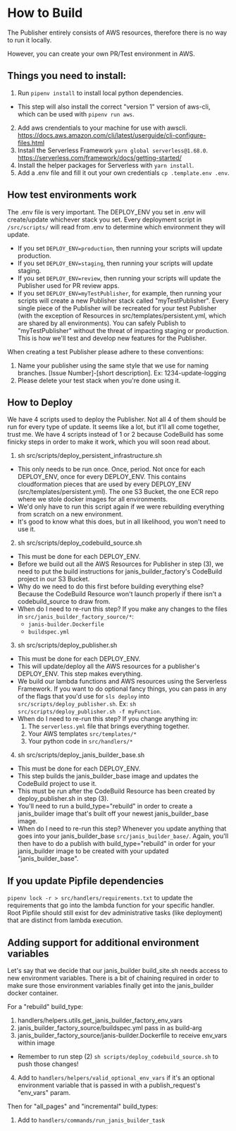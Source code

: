 # How to Build

The Publisher entirely consists of AWS resources, therefore there is no way to run it locally.

However, you can create your own PR/Test environment in AWS.

## Things you need to install:
1. Run `pipenv install` to install local python dependencies.
  - This step will also install the correct "version 1" version of aws-cli, which can be used with `pipenv run aws`.
2. Add aws crendentials to your machine for use with awscli. https://docs.aws.amazon.com/cli/latest/userguide/cli-configure-files.html
3. Install the Serverless Framework `yarn global serverless@1.68.0`. https://serverless.com/framework/docs/getting-started/
4. Install the helper packages for Serverless with `yarn install`.
5. Add a .env file and fill it out your own credentials `cp .template.env .env`.

## How test environments work
The .env file is very important. The DEPLOY_ENV you set in .env will create/update whichever stack you set. Every deployment script in `/src/scripts/` will read from .env to determine which environment they will update.
  - If you set `DEPLOY_ENV=production`, then running your scripts will update production.
  - If you set `DEPLOY_ENV=staging`, then running your scripts will update staging.
  - If you set `DEPLOY_ENV=review`, then running your scripts will update the Publisher used for PR review apps.
  - If you set `DEPLOY_ENV=myTestPublisher`, for example, then running your scripts will create a new Publisher stack called "myTestPublisher". Every single piece of the Publisher will be recreated for your test Publisher (with the exception of Resources in src/templates/persistent.yml, which are shared by all environments). You can safely Publish to "myTestPublisher" without the threat of impacting staging or production. This is how we'll test and develop new features for the Publisher.

When creating a test Publisher please adhere to these conventions:
1. Name your publisher using the same style that we use for naming branches. [Issue Number]-[short description]. Ex: 1234-update-logging
2. Please delete your test stack when you're done using it.

## How to Deploy
We have 4 scripts used to deploy the Publisher. Not all 4 of them should be run for every type of update. It seems like a lot, but it'll all come together, trust me. We have 4 scripts instead of 1 or 2 because CodeBuild has some finicky steps in order to make it work, which you will soon read about.

1. sh src/scripts/deploy_persistent_infrastructure.sh
  - This only needs to be run once. Once, period. Not once for each DEPLOY_ENV, once for every DEPLOY_ENV. This contains cloudformation pieces that are used by every DEPLOY_ENV (src/templates/persistent.yml). The one S3 Bucket, the one ECR repo where we stole docker images for all environments.
  - We'd only have to run this script again if we were rebuilding everything from scratch on a new environment.
  - It's good to know what this does, but in all likelihood, you won't need to use it.

2. sh src/scripts/deploy_codebuild_source.sh
  - This must be done for each DEPLOY_ENV.
  - Before we build out all the AWS Resources for Publisher in step (3), we need to put the build instructions for janis_builder_factory's CodeBuild project in our S3 Bucket.
  - Why do we need to do this first before building everything else? Because the CodeBuild Resource won't launch properly if there isn't a codebuild_source to draw from.
  - When do I need to re-run this step? If you make any changes to the files in `src/janis_builder_factory_source/*`:
    - `janis-builder.Dockerfile`
    - `buildspec.yml`

3. sh src/scripts/deploy_publisher.sh
  - This must be done for each DEPLOY_ENV.
  - This will update/deploy all the AWS resources for a publisher's DEPLOY_ENV. This step makes everything.
  - We build our lambda functions and AWS resources using the Serverless Framework. If you want to do optional fancy things, you can pass in any of the flags that you'd use for `sls deploy` into `src/scripts/deploy_publisher.sh`. Ex: `sh src/scripts/deploy_publisher.sh -f myFunction`.
  - When do I need to re-run this step? If you change anything in:
    1. The `serverless.yml` file that brings everything together.
    2. Your AWS templates `src/templates/*`
    3. Your python code in `src/handlers/*`

4. sh src/scripts/deploy_janis_builder_base.sh
  - This must be done for each DEPLOY_ENV.
  - This step builds the janis_builder_base image and updates the CodeBuild project to use it.
  - This must be run after the CodeBuild Resource has been created by deploy_publisher.sh in step (3).
  - You'll need to run a build_type="rebuild" in order to create a janis_builder image that's built off your newest janis_builder_base image.
  - When do I need to re-run this step? Whenever you update anything that goes into your janis_builder_base `src/janis_builder_base/`. Again, you'll then have to do a publish with build_type="rebuild" in order for your janis_builder image to be created with your updated "janis_builder_base".

## If you update Pipfile dependencies
`pipenv lock -r > src/handlers/requirements.txt` to update the requirements that go into the lambda function for your specific handler. Root Pipfile should still exist for dev administrative tasks (like deployment) that are distinct from lambda execution.

## Adding support for additional environment variables
Let's say that we decide that our janis_builder build_site.sh needs access to new environment variables. There is a bit of chaining required in order to make sure those environment variables finally get into the janis_builder docker container.

For a "rebuild" build_type:
1. handlers/helpers.utils.get_janis_builder_factory_env_vars
2. janis_builder_factory_source/buildspec.yml pass in as build-arg
3. janis_builder_factory_source/janis-builder.Dockerfile to receive env_vars within image
  - Remember to run step (2) `sh scripts/deploy_codebuild_source.sh` to push those changes!
4. Add to `handlers/helpers/valid_optional_env_vars` if it's an optional environment variable that is passed in with a publish_request's "env_vars" param.


Then for "all_pages" and "incremental" build_types:
1. Add to `handlers/commands/run_janis_builder_task`
